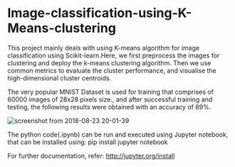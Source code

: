 # Image-classification-using-K-Means-clustering

This project mainly deals with using K-means algorithm for image classification using Scikit-learn.Here, we first preprocess
the images for clustering and deploy the k-means clustering algorithm. Then we use common metrics to evaluate the cluster 
performance, and visualise the high-dimensional cluster centroids.

The very popular MNIST Dataset is used for training that comprises of 60000 images of 28x28 pixels size., and after successful
training and testing, the following results were obtained with an accuracy of 89%.

![screenshot from 2018-08-23 20-01-39](https://user-images.githubusercontent.com/29462447/44531895-768b7880-a70f-11e8-8675-5ecd9fe97253.png)


The python code(.ipynb) can be run and executed using Jupyter notebook, that can be installed using: pip install jupyter notebook

For further documentation, refer: http://jupyter.org/install
